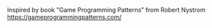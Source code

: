 Inspired by book "Game Programming Patterns" from Robert Nystrom https://gameprogrammingpatterns.com/
